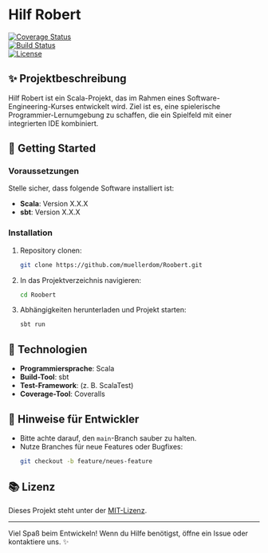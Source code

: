 # Hilf Robert

[![Coverage Status](https://coveralls.io/repos/github/muellerdom/Roobert/badge.svg?branch=main)](https://coveralls.io/github/muellerdom/Roobert?branch=main)  
[![Build Status](https://travis-ci.com/muellerdom/Roobert.svg?branch=main)](https://travis-ci.com/muellerdom/Roobert)  
[![License](https://img.shields.io/badge/license-MIT-blue.svg)](https://opensource.org/licenses/MIT)

## ✨ Projektbeschreibung
Hilf Robert ist ein Scala-Projekt, das im Rahmen eines Software-Engineering-Kurses entwickelt wird. Ziel ist es, eine spielerische Programmier-Lernumgebung zu schaffen, die ein Spielfeld mit einer integrierten IDE kombiniert.

## 🚀 Getting Started

### Voraussetzungen
Stelle sicher, dass folgende Software installiert ist:
- **Scala**: Version X.X.X
- **sbt**: Version X.X.X

### Installation
1. Repository clonen:
   ```bash
   git clone https://github.com/muellerdom/Roobert.git
   ```
2. In das Projektverzeichnis navigieren:
   ```bash
   cd Roobert
   ```
3. Abhängigkeiten herunterladen und Projekt starten:
   ```bash
   sbt run
   ```


## 🔧 Technologien
- **Programmiersprache**: Scala
- **Build-Tool**: sbt
- **Test-Framework**: (z. B. ScalaTest)
- **Coverage-Tool**: Coveralls

## 🚨 Hinweise für Entwickler
- Bitte achte darauf, den `main`-Branch sauber zu halten.
- Nutze Branches für neue Features oder Bugfixes:
  ```bash
  git checkout -b feature/neues-feature
  ```

## 📚 Lizenz
Dieses Projekt steht unter der [MIT-Lizenz](https://opensource.org/licenses/MIT).

---

Viel Spaß beim Entwickeln! Wenn du Hilfe benötigst, öffne ein Issue oder kontaktiere uns. ✨
